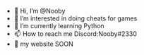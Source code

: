 - 👋 Hi, I’m @Nooby
- 👀 I’m interested in  doing cheats for games
- 🌱 I’m currently learning  Python 
- 📫 How to reach me Discord:Nooby#2330
- 🥥 my website SOON

<!---
D:\Yellow-executor 
--->
